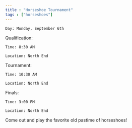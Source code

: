 ```yaml
---
title : "Horseshoe Tournament"
tags : ["horseshoes"]
---
```


`Day: Monday, September 6th`

Qualification:

`Time: 8:30 AM`

`Location: North End`

Tournament:

`Time: 10:30 AM`

`Location: North End`

Finals:

`Time: 3:00 PM`

`Location: North End`

Come out and play the favorite old pastime of horseshoes!